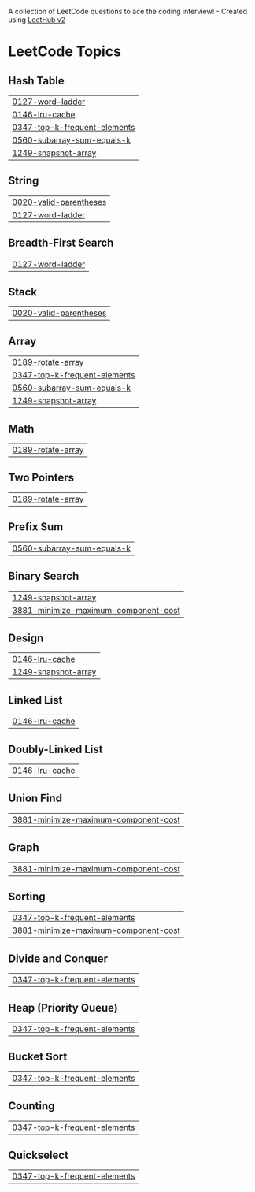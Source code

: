 A collection of LeetCode questions to ace the coding interview! - Created using [LeetHub v2](https://github.com/arunbhardwaj/LeetHub-2.0)
<!---LeetCode Topics Start-->
# LeetCode Topics
## Hash Table
|  |
| ------- |
| [0127-word-ladder](https://github.com/SrishtiKalra/Leetcode/tree/master/0127-word-ladder) |
| [0146-lru-cache](https://github.com/SrishtiKalra/Leetcode/tree/master/0146-lru-cache) |
| [0347-top-k-frequent-elements](https://github.com/SrishtiKalra/Leetcode/tree/master/0347-top-k-frequent-elements) |
| [0560-subarray-sum-equals-k](https://github.com/SrishtiKalra/Leetcode/tree/master/0560-subarray-sum-equals-k) |
| [1249-snapshot-array](https://github.com/SrishtiKalra/Leetcode/tree/master/1249-snapshot-array) |
## String
|  |
| ------- |
| [0020-valid-parentheses](https://github.com/SrishtiKalra/Leetcode/tree/master/0020-valid-parentheses) |
| [0127-word-ladder](https://github.com/SrishtiKalra/Leetcode/tree/master/0127-word-ladder) |
## Breadth-First Search
|  |
| ------- |
| [0127-word-ladder](https://github.com/SrishtiKalra/Leetcode/tree/master/0127-word-ladder) |
## Stack
|  |
| ------- |
| [0020-valid-parentheses](https://github.com/SrishtiKalra/Leetcode/tree/master/0020-valid-parentheses) |
## Array
|  |
| ------- |
| [0189-rotate-array](https://github.com/SrishtiKalra/Leetcode/tree/master/0189-rotate-array) |
| [0347-top-k-frequent-elements](https://github.com/SrishtiKalra/Leetcode/tree/master/0347-top-k-frequent-elements) |
| [0560-subarray-sum-equals-k](https://github.com/SrishtiKalra/Leetcode/tree/master/0560-subarray-sum-equals-k) |
| [1249-snapshot-array](https://github.com/SrishtiKalra/Leetcode/tree/master/1249-snapshot-array) |
## Math
|  |
| ------- |
| [0189-rotate-array](https://github.com/SrishtiKalra/Leetcode/tree/master/0189-rotate-array) |
## Two Pointers
|  |
| ------- |
| [0189-rotate-array](https://github.com/SrishtiKalra/Leetcode/tree/master/0189-rotate-array) |
## Prefix Sum
|  |
| ------- |
| [0560-subarray-sum-equals-k](https://github.com/SrishtiKalra/Leetcode/tree/master/0560-subarray-sum-equals-k) |
## Binary Search
|  |
| ------- |
| [1249-snapshot-array](https://github.com/SrishtiKalra/Leetcode/tree/master/1249-snapshot-array) |
| [3881-minimize-maximum-component-cost](https://github.com/SrishtiKalra/Leetcode/tree/master/3881-minimize-maximum-component-cost) |
## Design
|  |
| ------- |
| [0146-lru-cache](https://github.com/SrishtiKalra/Leetcode/tree/master/0146-lru-cache) |
| [1249-snapshot-array](https://github.com/SrishtiKalra/Leetcode/tree/master/1249-snapshot-array) |
## Linked List
|  |
| ------- |
| [0146-lru-cache](https://github.com/SrishtiKalra/Leetcode/tree/master/0146-lru-cache) |
## Doubly-Linked List
|  |
| ------- |
| [0146-lru-cache](https://github.com/SrishtiKalra/Leetcode/tree/master/0146-lru-cache) |
## Union Find
|  |
| ------- |
| [3881-minimize-maximum-component-cost](https://github.com/SrishtiKalra/Leetcode/tree/master/3881-minimize-maximum-component-cost) |
## Graph
|  |
| ------- |
| [3881-minimize-maximum-component-cost](https://github.com/SrishtiKalra/Leetcode/tree/master/3881-minimize-maximum-component-cost) |
## Sorting
|  |
| ------- |
| [0347-top-k-frequent-elements](https://github.com/SrishtiKalra/Leetcode/tree/master/0347-top-k-frequent-elements) |
| [3881-minimize-maximum-component-cost](https://github.com/SrishtiKalra/Leetcode/tree/master/3881-minimize-maximum-component-cost) |
## Divide and Conquer
|  |
| ------- |
| [0347-top-k-frequent-elements](https://github.com/SrishtiKalra/Leetcode/tree/master/0347-top-k-frequent-elements) |
## Heap (Priority Queue)
|  |
| ------- |
| [0347-top-k-frequent-elements](https://github.com/SrishtiKalra/Leetcode/tree/master/0347-top-k-frequent-elements) |
## Bucket Sort
|  |
| ------- |
| [0347-top-k-frequent-elements](https://github.com/SrishtiKalra/Leetcode/tree/master/0347-top-k-frequent-elements) |
## Counting
|  |
| ------- |
| [0347-top-k-frequent-elements](https://github.com/SrishtiKalra/Leetcode/tree/master/0347-top-k-frequent-elements) |
## Quickselect
|  |
| ------- |
| [0347-top-k-frequent-elements](https://github.com/SrishtiKalra/Leetcode/tree/master/0347-top-k-frequent-elements) |
<!---LeetCode Topics End-->